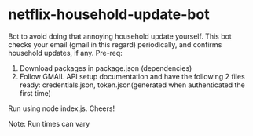 # netflix-household-update-bot

Bot to avoid doing that annoying household update yourself. This bot checks your email (gmail in this regard) periodically, and confirms household updates, if any. 
Pre-req:
1. Download packages in package.json (dependencies)
2. Follow GMAIL API setup documentation and have the following 2 files ready: credentials.json, token.json(generated when authenticated the first time)

Run using node index.js. Cheers!

Note: Run times can vary
